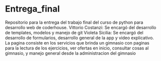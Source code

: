 # Entrega_final
Repositorio para la entrega del trabajo final del curso de python para desarrollo web de coderhouse.
Vittorio Costanzi: Se encargó del desarrollo de templates, modelos y manejo de git
Violeta Sicilia:  Se encargó del desarrollo de formularios, desarrollo general de la app y video explicativo.
La pagina consiste en los servicios que brinda un gimnasio con paginas para la lectura de los ejercicios, ver ofertas en inicio, consultar cosas al gimnasio, y manejo general desde la administracion del gimnasio

